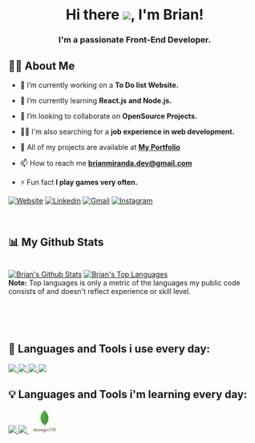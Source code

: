 <h1 align="center">Hi there <img src="https://raw.githubusercontent.com/MartinHeinz/MartinHeinz/master/wave.gif" width="30px">, I'm Brian!</h1>
<h3 align="center">I'm a passionate Front-End Developer.</h3>

## 🙋‍♂️ About Me

- 🔭 I’m currently working on a **To Do list Website.**

- 🌱 I’m currently learning **React.js and Node.js.**

- 👯 I’m looking to collaborate on **OpenSource Projects.**

- 🧑‍💻 I'm also searching for a **job experience in web development.**

- 🎨 All of my projects are available at **[My Portfolio](https://www.brianmiranda.dev)**

- 📫 How to reach me **brianmiranda.dev@gmail.com**

- ⚡ Fun fact **I play games very often.**

[![Website](https://img.shields.io/website?label=brianmiranda.dev&style=for-the-badge&url=https://sujeitoprogramador.com/)](https://brianmiranda.dev)
[![Linkedin](https://img.shields.io/badge/LinkedIn-0077B5?style=for-the-badge&logo=linkedin&logoColor=white)](https://www.linkedin.com/in/blmiranda/)
[![Gmail](https://img.shields.io/badge/Gmail-D14836?style=for-the-badge&logo=gmail&logoColor=white)](https://www.instagram.com/brianlluccas/)
[![Instagram](https://img.shields.io/badge/Instagram-E4405F?style=for-the-badge&logo=instagram&logoColor=white)](https://www.instagram.com/brianlluccas/)

<br>

## 📊 My Github Stats

  <br/>
    <a href="https://github.com/blmiranda/github-readme-stats"><img alt="Brian's Github Stats" src="https://github-readme-stats.vercel.app/api?username=blmiranda&show_icons=true&count_private=true&theme=dracula&hide_border=true&bg_color=0D1117" /></a>
  <a href="https://github.com/blmiranda/github-readme-stats"><img alt="Brian's Top Languages" src="https://github-readme-stats.vercel.app/api/top-langs/?username=blmiranda&langs_count=8&count_private=true&layout=compact&theme=dracula&hide_border=true&bg_color=0D1117" /></a>
  <br/>
  <b>Note:</b> Top languages is only a metric of the languages my public code consists of and doesn't reflect experience or skill level.

<br><br><br>

## 🚀 Languages and Tools i use every day:

<p align="left">
    <a href="https://developer.mozilla.org/en-US/docs/Web/JavaScript" target="_blank"> <img src="https://img.icons8.com/color/48/000000/javascript.png"/> </a> 
    <a href="https://www.w3.org/html/" target="_blank"> <img src="https://img.icons8.com/color/48/000000/html-5.png"/> </a> 
    <a href="https://www.w3schools.com/css/" target="_blank"> <img src="https://img.icons8.com/color/48/000000/css3.png"/> </a>    
    <a href="https://git-scm.com/" target="_blank"> <img src="https://img.icons8.com/color/48/000000/git.png"/> </a><br>

## 💡 Languages and Tools i'm learning every day:

<p align="left"> 
    <a href="https://reactjs.org/" target="_blank"> <img src="https://img.icons8.com/color/48/000000/react-native.png"/> </a>
    <a style="padding-right:8px;" href="https://nodejs.org" target="_blank"> <img src="https://img.icons8.com/color/48/000000/nodejs.png"/> </a>
    <a href="https://www.mongodb.com/" target="_blank"> <img src="https://raw.githubusercontent.com/devicons/devicon/master/icons/mongodb/mongodb-original-wordmark.svg" alt="mongodb" width="48" height="48"/> </a> 
</p>


